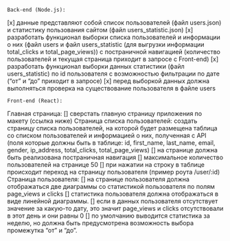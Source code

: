     Back-end (Node.js):

[x] данные представляют собой список пользователей (файл users.json) и статистику пользования сайтом (файл users_statistic.json)
[x] разработать функционал выборки списка пользователей и информации о них (файл users и файл users_statistic (для выгрузки информации total_clicks и total_page_views)) с постраничной навигацией (количество пользователей и текущая страница приходит в запросе с Front-end)
[x] разработать функционал выборки данных статистики (файл users_statistic) по id пользователя с возможностью фильтрации по дате (“от” и “до” приходит в запросе)
[x] перед выборкой данных должна выполняться проверка на существование пользователя в файле users

    Front-end (React):

Главная страница:
[] сверстать главную страницу приложения по макету (ссылка ниже)
Страница списка пользователей:
создать страницу списка пользователей, на которой будет размещена таблица со списком пользователей и информацией о них, полученная с API (поля которые должны быть в таблице: id, first_name, last_name, email, gender, ip_address, total_clicks, total_page_views)
[] на странице должна быть реализована постраничная навигация
[] максимальное количество пользователей на странице 50
[] при нажатии на строку в таблице происходит переход на страницу пользователя (пример роута /user/:id)
Страница пользователя:
[] на странице пользователя должна отображаться две диаграммы со статистикой пользователя по полям page_views и clicks
[] статистика пользователя должна отображаться в виде линейной диаграммы.
[] если в данных пользователя отсутствует значение за какую-то дату, это значит page_views и clicks отсутствовали в этот день и они равны 0
[] по умолчанию выводится статистика за неделю, но должна быть предусмотрена возможность выбора промежутка “от” и “до”.
